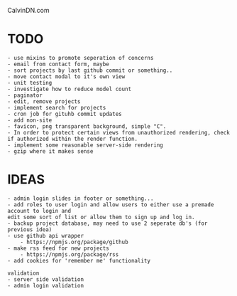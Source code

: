 CalvinDN.com

TODO
==========
    - use mixins to promote seperation of concerns
	- email from contact form, maybe
    - sort projects by last github commit or something..
    - move contact modal to it's own view
    - unit testing
    - investigate how to reduce model count
    - paginator
    - edit, remove projects
    - implement search for projects
    - cron job for gituhb commit updates
    - add non-site
    - favicon, png transparent background, simple "C".
    - In order to protect certain views from unauthorized rendering, check if authorized within the render function.
    - implement some reasonable server-side rendering
    - gzip where it makes sense

IDEAS
==========
	- admin login slides in footer or something...
    - add roles to user login and allow users to either use a premade account to login and
    edit some sort of list or allow them to sign up and log in.
    - backup project database, may need to use 2 seperate db's (for previous idea)
    - use github api wrapper
        - https://npmjs.org/package/github
    - make rss feed for new projects
        - https://npmjs.org/package/rss
    - add cookies for 'remember me' functionality

    validation
    - server side validation
    - admin login validation
